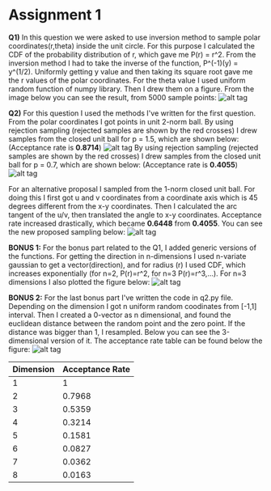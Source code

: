 # Assignment 1

**Q1)** In this question we were asked to use inversion method to sample polar coordinates(r,theta) inside the unit circle. For this purpose I calculated the CDF of the probability distribution of r, which gave me P(r) = r^2. From the inversion method I had to take the inverse of the function, P^(-1)(y) = y^(1/2). Uniformly getting y value and then taking its square root gave me the r values of the polar coordinates. For the theta value I used uniform random function of numpy library. Then I drew them on a figure. From the image below you can see the result, from 5000 sample points: 
![alt tag](https://github.com/metehandoyran/Assignment-1/blob/master/figures/figure_1.png?raw=true)

**Q2)** For this question I used the methods I've written for the first question. From the polar coordinates I got points in unit 2-norm ball. By using rejection sampling (rejected samples are shown by the red crosses) I drew samples from the closed unit ball for p = 1.5, which are shown below: (Acceptance rate is **0.8714**)
![alt tag](https://github.com/metehandoyran/Assignment-1/blob/master/figures/figure_3.png?raw=true) 
By using rejection sampling (rejected samples are shown by the red crosses) I drew samples from the closed unit ball for p = 0.7, which are shown below: (Acceptance rate is **0.4055**)
![alt tag](https://github.com/metehandoyran/Assignment-1/blob/master/figures/figure_4.png?raw=true)

For an alternative proposal I sampled from the 1-norm closed unit ball. For doing this I first got u and v coordinates from a coordinate axis which is 45 degrees different from the x-y coordinates. Then I calculated the arc tangent of the u/v, then translated the angle to x-y coordinates. Acceptance rate increased drastically, which became **0.6448** from **0.4055**. You can see the new proposed sampling below: 
![alt tag](https://github.com/metehandoyran/Assignment-1/blob/master/figures/figure_5.png?raw=true)

**BONUS 1:** For the bonus part related to the Q1, I added generic versions of the functions. For getting the direction in n-dimensions I used n-variate gaussian to get a vector(direction), and for radius (r) I used CDF, which increases exponentially (for n=2, P(r)=r^2, for n=3 P(r)=r^3,...). For n=3 dimensions I also plotted the figure below:
![alt tag](https://github.com/metehandoyran/Assignment-1/blob/master/figures/figure_2.png?raw=true) 

**BONUS 2:** For the last bonus part I've written the code in q2.py file. Depending on the dimension I got n uniform random coodinates from [-1,1] interval. Then I created a 0-vector as n dimensional, and found the euclidean distance between the random point and the zero point. If the distance was bigger than 1, I resampled. Below you can see the 3-dimensional version of it. The acceptance rate table can be found below the figure:
![alt tag](https://github.com/metehandoyran/Assignment-1/blob/master/figures/figure_6.png?raw=true) 

| Dimension | Acceptance Rate |
|-----------|-----------------|
| 1         | 1               |
| 2         | 0.7968          |
| 3         | 0.5359          |
| 4         | 0.3214          |
| 5         | 0.1581          |
| 6         | 0.0827          |
| 7         | 0.0362          |
| 8         | 0.0163          |

